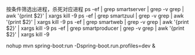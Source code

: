 按条件筛选出进程，杀死对应进程
ps -ef | grep smartserver | grep -v grep | awk '{print $2}' | xargs kill -9
ps -ef | grep smartzuul | grep -v grep | awk '{print $2}' | xargs kill -9
ps -ef | grep smartweb | grep -v grep | awk '{print $2}' | xargs kill -9
ps -ef | grep smartproducer | grep -v grep | awk '{print $2}' | xargs kill -9


nohup mvn spring-boot:run -Dspring-boot.run.profiles=dev &